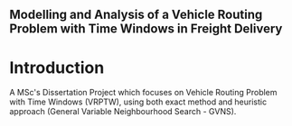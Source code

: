 ## Modelling and Analysis of a Vehicle Routing Problem with Time Windows in Freight Delivery

# Introduction
A MSc's Dissertation Project which focuses on Vehicle Routing Problem with Time Windows (VRPTW), using both exact method and heuristic approach (General Variable Neighbourhood Search - GVNS).
